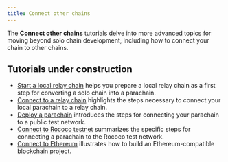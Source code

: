 ```yaml
---
title: Connect other chains
---
```


The **Connect other chains** tutorials delve into more advanced topics for moving beyond solo chain development, including how to connect your chain to other chains.

## Tutorials under construction

- [Start a local relay chain](/tutorials/connect-other-chains/relay-chain/) helps you prepare a local relay chain as a first step for converting a solo chain into a parachain.
- [Connect to a relay chain](/tutorials/connect-other-chains/parachain/) highlights the steps necessary to connect your local parachain to a relay chain.
- [Deploy a parachain](/tutorials/connect-other-chains/deploy-parachain/) introduces the steps for connecting your parachain to a public test network.
- [Connect to Rococo testnet](/tutorials/connect-other-chains/connect-rococo/) summarizes the specific steps for connecting a parachain to the Rococo test network.
- [Connect to Ethereum](/tutorials/connect-other-chains/connect-to-evm/) illustrates how to build an Ethereum-compatible blockchain project.
